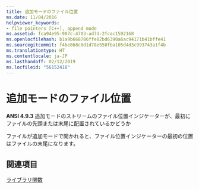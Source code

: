 ```yaml
---
title: 追加モードのファイル位置
ms.date: 11/04/2016
helpviewer_keywords:
- file pointers [C++], append mode
ms.assetid: fca94e95-907c-4703-ad7d-2fcac1592168
ms.openlocfilehash: b1a9b668786ffe82bd6390a6ac94171b41bffe41
ms.sourcegitcommit: f4be868c0d1d78e550fba105d4d3c993743a1f4b
ms.translationtype: HT
ms.contentlocale: ja-JP
ms.lasthandoff: 02/12/2019
ms.locfileid: "56152418"
---
```

# <a name="file-position-in-append-mode"></a>追加モードのファイル位置

**ANSI 4.9.3** 追加モードのストリームのファイル位置インジケーターが、最初にファイルの先頭または末尾に配置されているかどうか

ファイルが追加モードで開かれると、ファイル位置インジケーターの最初の位置はファイルの末尾になります。

## <a name="see-also"></a>関連項目

[ライブラリ関数](../c-language/library-functions.md)
